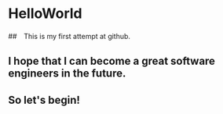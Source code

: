# HelloWorld
##　This is my first attempt at github.
## I hope that I can become a great software engineers in the future.
## So let's begin!
